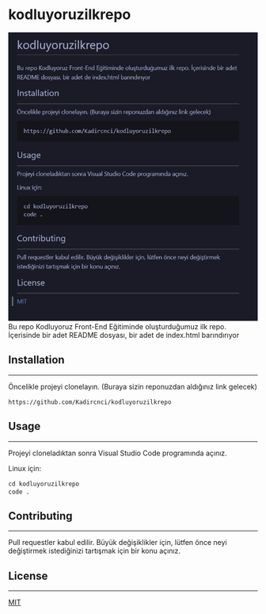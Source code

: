 # kodluyoruzilkrepo
![Image](asdaa.png)
Bu repo Kodluyoruz Front-End Eğitiminde oluşturduğumuz ilk repo. İçerisinde bir adet README dosyası, bir adet de index.html barındırıyor

## Installation
-------------------
Öncelikle projeyi clonelayın. (Buraya sizin reponuzdan aldığınız link gelecek)

```
https://github.com/Kadircnci/kodluyoruzilkrepo
```
## Usage
-------------------------
Projeyi cloneladıktan sonra Visual Studio Code programında açınız.

Linux için:

```
cd kodluyoruzilkrepo
code .
```

## Contributing
-----------------
Pull requestler kabul edilir. Büyük değişiklikler için, lütfen önce neyi değiştirmek istediğinizi tartışmak için bir konu açınız.

## License
-----------
[MIT](https://choosealicense.com/licenses/mit/)

